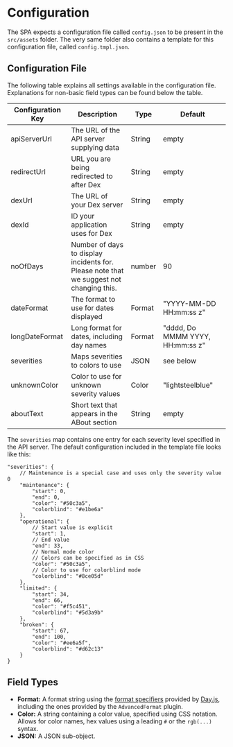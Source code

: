# Configuration

The SPA expects a configuration file called `config.json` to be present in the `src/assets` folder. The very same folder also contains a template for this configuration file, called `config.tmpl.json`.

## Configuration File

The following table explains all settings available in the configuration file. Explanations for non-basic field types can be found below the table.

| Configuration Key                       | Description                                  | Type         | Default                                |
| --------------------------------------- | -------------------------------------------- | ------------ | -------------------------------------- |
| apiServerUrl                            | The URL of the API server supplying data     | String       | empty                                  |
| redirectUrl                             | URL you are being redirected to after Dex    | String       | empty                                  |
| dexUrl                                  | The URL of your Dex server                   | String       | empty                                  |
| dexId                                   | ID your application uses for Dex             | String       | empty                                  |
| noOfDays                                | Number of days to display incidents for.<br>Please note that we suggest not changing this. | number       | 90                                     |
| dateFormat                              | The format to use for dates displayed        | Format       | "YYYY-MM-DD HH:mm:ss z"                |
| longDateFormat                          | Long format for dates, including day names   | Format       | "dddd, Do MMMM YYYY, HH:mm:ss z"       |
| severities                              | Maps severities to colors to use             | JSON         | see below                              |
| unknownColor                            | Color to use for unknown severity values     | Color        | "lightsteelblue"                       |
| aboutText                               | Short text that appears in the ABout section | String       | empty                                  |

The `severities` map contains one entry for each severity level specified in the API server. The default configuration included in the template file looks like this:

```json5
"severities": {
    // Maintenance is a special case and uses only the severity value 0
    "maintenance": {
        "start": 0,
        "end": 0,
        "color": "#50c3a5",
        "colorblind": "#e1be6a"
    },
    "operational": {
        // Start value is explicit
        "start": 1,
        // End value
        "end": 33,
        // Normal mode color
        // Colors can be specified as in CSS
        "color": "#50c3a5",
        // Color to use for colorblind mode
        "colorblind": "#8ce05d"
    },
    "limited": {
        "start": 34,
        "end": 66,
        "color": "#f5c451",
        "colorblind": "#5d3a9b"
    },
    "broken": {
        "start": 67,
        "end": 100,
        "color": "#ee6a5f",
        "colorblind": "#d62c13"
    }
}
```

## Field Types

- **Format:** A format string using the [format specifiers](https://day.js.org/docs/en/display/format) provided by [Day.js](https://day.js.org/), including the ones provided by the `AdvancedFormat` plugin.
- **Color:** A string containing a color value, specified using CSS notation. Allows for color names, hex values using a leading `#` or the `rgb(...)` syntax.
- **JSON:** A JSON sub-object.